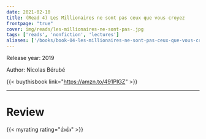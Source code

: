 ```yaml
---
date: 2021-02-10
title: (Read 4) Les Millionaires ne sont pas ceux que vous croyez
frontpage: "true"
cover: img/reads/les-millionaires-ne-sont-pas-.jpg
tags: ['reads', 'nonfiction', 'lectures']
aliases: ['/books/book-04-les-millionaires-ne-sont-pas-ceux-que-vous-croyez', '/4']
---
```


Release year: 2019

Author: Nicolas Bérubé

{{< buythisbook link="https://amzn.to/491PIGZ" >}}

---

# Review

{{< myrating rating="👍👍" >}}

